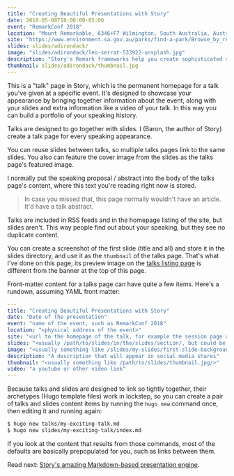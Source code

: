 ```yaml
---
title: "Creating Beautiful Presentations with Story"
date: 2018-05-08T16:00:00-05:00
event: "RemarkConf 2018"
location: "Mount Remarkable, 6346+F7 Wilmington, South Australia, Australia"
site: "https://www.environment.sa.gov.au/parks/find-a-park/Browse_by_region/flinders-ranges-outback/mount-remarkable-national-park"
slides: slides/adirondack/
image: "slides/adirondack/leo-serrat-533922-unsplash.jpg"
description: "Story's Remark frameworks help you create sophisticated slides with simple, clean Markdown. There are predefined layouts for most presentation needs, beautiful typography and colors, precise image control, and a simple modular way to create custom layouts."
thumbnail: slides/adirondack/thumbnail.jpg
---
```

This is a "talk" page in Story, which is the permanent homepage for a talk
you've given at a specific event. It's designed to showcase your appearance by
bringing together information about the event, along with your slides and extra
information like a video of your talk. In this way you can build a portfolio of
your speaking history.
<!--more-->

Talks are designed to go together with slides. I (Baron, the author of Story)
create a talk page for every speaking appearance.

You can reuse slides between talks, so multiple talks pages link to the same
slides. You also can feature the cover image from the slides as the talks page's
featured image.

I normally put the speaking proposal / abstract into the body of the talks
page's content, where this text you're reading right now is stored.

> In case you missed that, this page normally wouldn't have an article.
> It'd have a talk abstract.

Talks are included in RSS feeds and in the homepage listing of the site, but
slides aren't. This way people find out about your speaking, but they see no
duplicate content.

You can create a screenshot of the first slide (title and all) and store it
in the slides directory, and use it as the `thumbnail` of the talks page. That's
what I've done on this page; its preview image on the [talks listing
page](/talks/) is different from the banner at the top of this page.

Front-matter content for a talks page can have quite a few items. Here's a
rundown, assuming YAML front matter:

```yaml
---
title: "Creating Beautiful Presentations with Story"
date: "Date of the presentation"
event: "name of the event, such as RemarkConf 2018"
location: "<physical address of the event>"
site: "<url to the homepage of the talk, for example the session page on a conference website>"
slides: "<usually /path/to/slides/in/the/slides/section/, but could be any link>"
image: "<usually something like /slides/my-slides/first-slide-background.jpg>"
description: "A description that will appear in social media shares"
thumbnail: "<usually something like /path/to/slides/thumbnail.jpg/>"
video: "a youtube or other video link"
---
```

Because talks and slides are designed to link so tightly together, their
archetypes (Hugo template files) work in lockstep, so you can create a pair of
talks and slides content items by running the `hugo new` command once, then
editing it and running again:

```sh
$ hugo new talks/my-exciting-talk.md
$ hugo new slides/my-exciting-talk/index.md
```

If you look at the content that results from those commands, most of the
defaults are basically prepopulated for you, such as links between them.

Read next: [Story's amazing Markdown-based presentation
engine](/slides/adirondack/).
